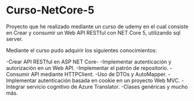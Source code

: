 # Curso-NetCore-5
Proyecto que he realizado mediante un curso de udemy en el cual consiste en Crear y consumir un Web API RESTful con NET Core 5, utilizando sql server.

Mediante el curso pudo adquirir los siguientes conocimientos:

-Crear API RESTful en ASP NET Core-
-Implementar autenticación y autorización en un Web API.
-Implementar el patrón de repositorio.
-Consumir API mediante HTTPClient.
-Uso de DTOs y AutoMapper.
-Implementar autenticación basada en cookie en un proyecto Web MVC.
-Integrar servicio cognitivo de Azure Translator.
-Clases genéricas y mucho más.
